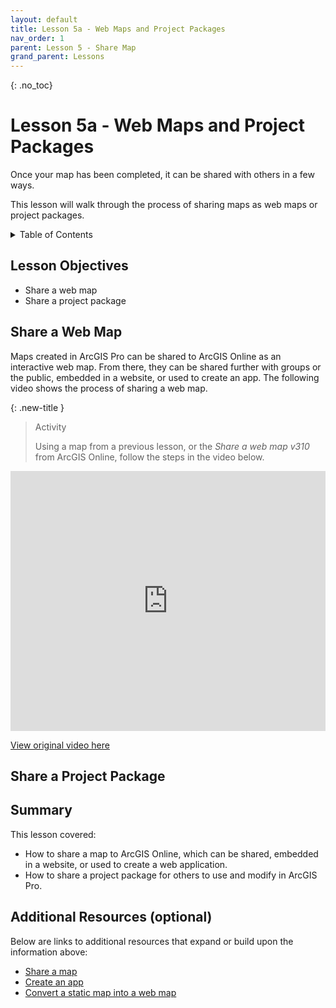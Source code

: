 ```yaml
---
layout: default
title: Lesson 5a - Web Maps and Project Packages
nav_order: 1
parent: Lesson 5 - Share Map
grand_parent: Lessons
---
```


{: .no_toc}  
# Lesson 5a - Web Maps and Project Packages
Once your map has been completed, it can be shared with others in a few ways.

This lesson will walk through the process of sharing maps as web maps or project packages.

<details markdown="block" class="toc">
  <summary>
    Table of Contents
  </summary>
  {: .text-delta }
- TOC
{:toc}
</details>

## Lesson Objectives
- Share a web map
- Share a project package

## Share a Web Map
Maps created in ArcGIS Pro can be shared to ArcGIS Online as an interactive web map. From there, they can be shared further with groups or the public, embedded in a website, or used to create an app. The following video shows the process of sharing a web map.

{: .new-title }
> Activity
> 
> Using a map from a previous lesson, or the *Share a web map v310* from ArcGIS Online, follow the steps in the video below.

<iframe width="100%" height="416" allowfullscreen frameborder=0 src="https://www.youtube.com/embed/RUHOf6P6Bl0?si=WOf79q9PNAVHqCZo" title="Share a web map in ArcGIS Pro"></iframe>

[View original video here](https://youtu.be/RUHOf6P6Bl0)

## Share a Project Package



## Summary
This lesson covered:

- How to share a map to ArcGIS Online, which can be shared, embedded in a website, or used to create a web application.
- How to share a project package for others to use and modify in ArcGIS Pro. 

## Additional Resources (optional)
Below are links to additional resources that expand or build upon the information above:

- [Share a map](https://learn.arcgis.com/en/projects/share-a-map/)
- [Create an app](https://learn.arcgis.com/en/projects/create-an-app/)
- [Convert a static map into a web map](https://learn.arcgis.com/en/projects/convert-a-static-map-into-a-web-app/)
